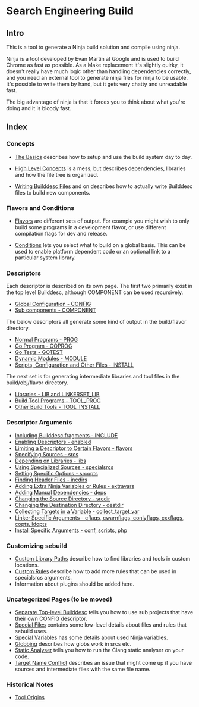 # Search Engineering Build

## Intro

This is a tool to generate a Ninja build solution and compile using ninja.

Ninja is a tool developed by Evan Martin at Google and is used to build Chrome
as fast as possible. As a Make replacement it's slightly quirky, it doesn't
really have much logic other than handling dependencies correctly, and you need
an external tool to generate ninja files for ninja to be usable. It's possible
to write them by hand, but it gets very chatty and unreadable fast.

The big advantage of ninja is that it forces you to think about what you're
doing and it is bloody fast.

## Index

### Concepts

* [The Basics](basics.md) describes how to setup and use the build system day
  to day.

* [High Level Concepts](high-level-concepts.md) is a mess, but describes
  dependencies, libraries and how the file tree is organized.

* [Writing Builddesc Files](writing-builddescs.md) and on describes how to
  actually write Builddesc files to build new components.

### Flavors and Conditions

* [Flavors](flavors.md) are different sets of output. For example you might
  wish to only build some programs in a development flavor, or use different
  compilation flags for dev and release.

* [Conditions](conditions.md) lets you select what to build on a global basis.
  This can be used to enable platform dependent code or an optional link to a
  particular system library.

### Descriptors

Each descriptor is described on its own page. The first two primarily exist
in the top level Builddesc, although COMPONENT can be used recursively.

* [Global Configuration - CONFIG](descriptors/config.md)
* [Sub components - COMPONENT](descriptors/component.md)

The below descriptors all generate some kind of output in the build/flavor
directory.

* [Normal Programs - PROG](descriptors/prog.md)
* [Go Program - GOPROG](descriptors/goprog.md)
* [Go Tests - GOTEST](descriptors/gotest.md)
* [Dynamic Modules - MODULE](descriptors/module.md)
* [Scripts, Configuration and Other Files - INSTALL](descriptors/install.md)

The next set is for generating intermediate libraries and tool files in the
build/obj/flavor directory.

* [Libraries - LIB and LINKERSET_LIB](descriptors/lib.md)
* [Build Tool Programs - TOOL_PROG](descriptors/tool-prog.md)
* [Other Build Tools - TOOL_INSTALL](descriptors/tool-install.md)

### Descriptor Arguments

* [Including Builddesc fragments - INCLUDE](arguments/include.md)
* [Enabling Descriptors - enabled](arguments/enabled.md)
* [Limiting a Descriptor to Certain Flavors - flavors](arguments/flavors.md)
* [Specifying Sources - srcs](arguments/srcs.md)
* [Depending on Libraries - libs](arguments/libs.md)
* [Using Specialized Sources - specialsrcs](arguments/specialsrcs.md)
* [Setting Specific Options - srcopts](arguments/srcopts.md)
* [Finding Header Files - incdirs](arguments/incdirs.md)
* [Adding Extra Ninja Variables or Rules - extravars](arguments/extravars.md)
* [Adding Manual Dependencies - deps](arguments/deps.md)
* [Changing the Source Directory - srcdir](arguments/srcdir.md)
* [Changing the Destination Directory - destdir](arguments/destdir.md)
* [Collecting Targets in a Variable - collect_target_var](arguments/collect-target-var.md)
* [Linker Specific Arguments - cflags, cwarnflags, conlyflags, cxxflags, copts, ldopts](arguments/linker-args.md)
* [Install Specific Arguments - conf, scripts, php](arguments/install-args.md)

### Customizing sebuild

* [Custom Library Paths](custom-paths.md) describe how to find libraries and
  tools in custom locations.
* [Custom Rules](custom-rules.md) describe how to add more rules that can be
  used in specialsrcs arguments.
* Information about plugins should be added here.

### Uncategorized Pages (to be moved)

* [Separate Top-level Builddesc](separate-builddesc-top.md) tells you how to
  use sub projects that have their own CONFIG descriptor.
* [Special Files](special-files.md) contains some low-level details about
  files and rules that sebuild uses.
* [Special Variables](special-variables.md) has some details about used Ninja
  variables.
* [Globbing](globbing.md) describes how globs work in srcs etc.
* [Static Analyser](static-analyser.md) tells you how to run the Clang static
  analyser on your code.
* [Target Name Conflict](target-name-conflict.md) describes an issue that might
  come up if you have sources and intermediate files with the same file name.

### Historical Notes

* [Tool Origins](origins.md)
